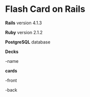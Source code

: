 # Flash Card on Rails #

**Rails** version 4.1.3

**Ruby** version 2.1.2

**PostgreSQL** database

**Decks**

-name

**cards**

-front

-back